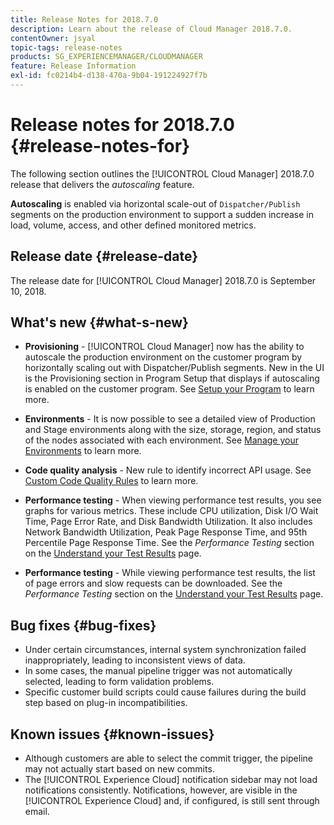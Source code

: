 ```yaml
---
title: Release Notes for 2018.7.0
description: Learn about the release of Cloud Manager 2018.7.0.
contentOwner: jsyal
topic-tags: release-notes
products: SG_EXPERIENCEMANAGER/CLOUDMANAGER
feature: Release Information
exl-id: fc0214b4-d138-470a-9b04-191224927f7b
---
```

# Release notes for 2018.7.0 {#release-notes-for}

The following section outlines the [!UICONTROL Cloud Manager] 2018.7.0 release that delivers the *autoscaling* feature.

**Autoscaling** is enabled via horizontal scale-out of `Dispatcher/Publish` segments on the production environment to support a sudden increase in load, volume, access, and other defined monitored metrics.

## Release date {#release-date}

The release date for [!UICONTROL Cloud Manager] 2018.7.0 is September 10, 2018.

## What's new {#what-s-new}

* **Provisioning** - [!UICONTROL Cloud Manager] now has the ability to autoscale the production environment on the customer program by horizontally scaling out with Dispatcher/Publish segments. New in the UI is the Provisioning section in Program Setup that displays if autoscaling is enabled on the customer program. See [Setup your Program](/help/getting-started/program-setup.md) to learn more.

* **Environments** - It is now possible to see a detailed view of Production and Stage environments along with the size, storage, region, and status of the nodes associated with each environment. See [Manage your Environments](/help/using/managing-environments.md) to learn more.  

* **Code quality analysis** - New rule to identify incorrect API usage. See [Custom Code Quality Rules](/help/using/custom-code-quality-rules.md) to learn more.  

* **Performance testing** - When viewing performance test results, you see graphs for various metrics. These include CPU utilization, Disk I/O Wait Time, Page Error Rate, and Disk Bandwidth Utilization. It also includes Network Bandwidth Utilization, Peak Page Response Time, and 95th Percentile Page Response Time. See the *Performance Testing* section on the [Understand your Test Results](/help/using/code-quality-testing.md) page.

* **Performance testing** - While viewing performance test results, the list of page errors and slow requests can be downloaded. See the *Performance Testing* section on the [Understand your Test Results](/help/using/code-quality-testing.md) page.

## Bug fixes {#bug-fixes}

* Under certain circumstances, internal system synchronization failed inappropriately, leading to inconsistent views of data.
* In some cases, the manual pipeline trigger was not automatically selected, leading to form validation problems.
* Specific customer build scripts could cause failures during the build step based on plug-in incompatibilities.

## Known issues {#known-issues}

* Although customers are able to select the commit trigger, the pipeline may not actually start based on new commits.
* The [!UICONTROL Experience Cloud] notification sidebar may not load notifications consistently. Notifications, however, are visible in the [!UICONTROL Experience Cloud] and, if configured, is still sent through email.
